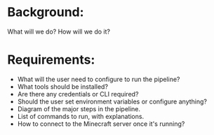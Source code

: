 # Background: 
What will we do? How will we do it? 
# Requirements:
- What will the user need to configure to run the pipeline?
- What tools should be installed?
- Are there any credentials or CLI required?
- Should the user set environment variables or configure anything?
- Diagram of the major steps in the pipeline. 
- List of commands to run, with explanations.
- How to connect to the Minecraft server once it's running?
